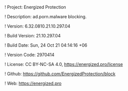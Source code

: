 ! Project: Energized Protection

! Description: ad.porn.malware blocking.

! Version: 6.32.0810.21.10.297.04

! Build Version: 21.10.297.04

! Build Date: Sun, 24 Oct 21 04:14:16 +06

! Version Code: 2970414

! License: CC BY-NC-SA 4.0, https://energized.pro/license

! Github: https://github.com/EnergizedProtection/block

! Web: https://energized.pro
